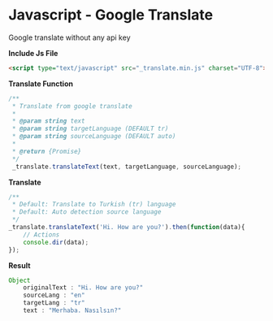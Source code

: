 # Javascript - Google Translate

Google translate without any api key

**Include Js File**
```html
<script type="text/javascript" src="_translate.min.js" charset="UTF-8"></script>
```

**Translate Function**
```javascript
/**
 * Translate from google translate
 *
 * @param string text
 * @param string targetLanguage (DEFAULT tr)
 * @param string sourceLanguage (DEFAULT auto)
 *
 * @return {Promise}
 */
 _translate.translateText(text, targetLanguage, sourceLanguage);
```

**Translate**
```javascript
/**
 * Default: Translate to Turkish (tr) language
 * Default: Auto detection source language
 */
_translate.translateText('Hi. How are you?').then(function(data){
    // Actions
    console.dir(data);
});
```

**Result**
```javascript
Object
    originalText : "Hi. How are you?"
    sourceLang : "en"
    targetLang : "tr"
    text : "Merhaba. Nasılsın?"
```
